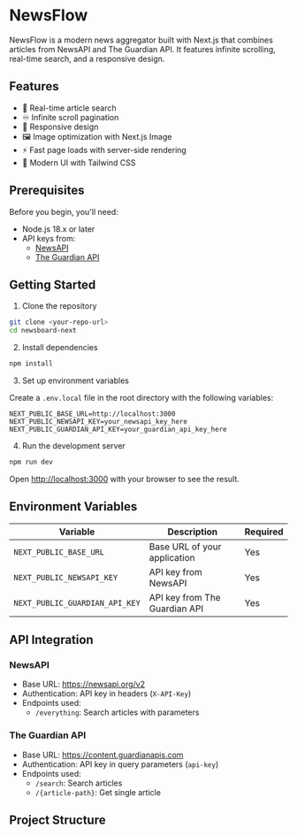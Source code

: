 # NewsFlow

NewsFlow is a modern news aggregator built with Next.js that combines articles from NewsAPI and The Guardian API. It features infinite scrolling, real-time search, and a responsive design.

## Features

- 🔄 Real-time article search
- ♾️ Infinite scroll pagination
- 📱 Responsive design
- 🖼️ Image optimization with Next.js Image
- ⚡ Fast page loads with server-side rendering
- 🎨 Modern UI with Tailwind CSS

## Prerequisites

Before you begin, you'll need:

- Node.js 18.x or later
- API keys from:
  - [NewsAPI](https://newsapi.org)
  - [The Guardian API](https://open-platform.theguardian.com)

## Getting Started

1. Clone the repository

```bash
git clone <your-repo-url>
cd newsboard-next
```

2. Install dependencies

```bash
npm install
```

3. Set up environment variables

Create a `.env.local` file in the root directory with the following variables:

```env
NEXT_PUBLIC_BASE_URL=http://localhost:3000
NEXT_PUBLIC_NEWSAPI_KEY=your_newsapi_key_here
NEXT_PUBLIC_GUARDIAN_API_KEY=your_guardian_api_key_here
```

4. Run the development server

```bash
npm run dev
```

Open [http://localhost:3000](http://localhost:3000) with your browser to see the result.

## Environment Variables

| Variable | Description | Required |
|----------|-------------|----------|
| `NEXT_PUBLIC_BASE_URL` | Base URL of your application | Yes |
| `NEXT_PUBLIC_NEWSAPI_KEY` | API key from NewsAPI | Yes |
| `NEXT_PUBLIC_GUARDIAN_API_KEY` | API key from The Guardian API | Yes |

## API Integration

### NewsAPI
- Base URL: https://newsapi.org/v2
- Authentication: API key in headers (`X-API-Key`)
- Endpoints used:
  - `/everything`: Search articles with parameters

### The Guardian API
- Base URL: https://content.guardianapis.com
- Authentication: API key in query parameters (`api-key`)
- Endpoints used:
  - `/search`: Search articles
  - `/{article-path}`: Get single article

## Project Structure
